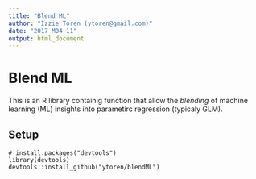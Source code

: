 ```yaml
---
title: "Blend ML"
author: "Izzie Toren (ytoren@gmail.com)"
date: "2017 M04 11"
output: html_document
---
```


# Blend ML
This is an R library containig function that allow the *blending* of machine learning (ML) insights into parametirc regression (typicaly GLM).

## Setup
```{r installation} 
# install.packages("devtools")
library(devtools)
devtools::install_github("ytoren/blendML")
```
